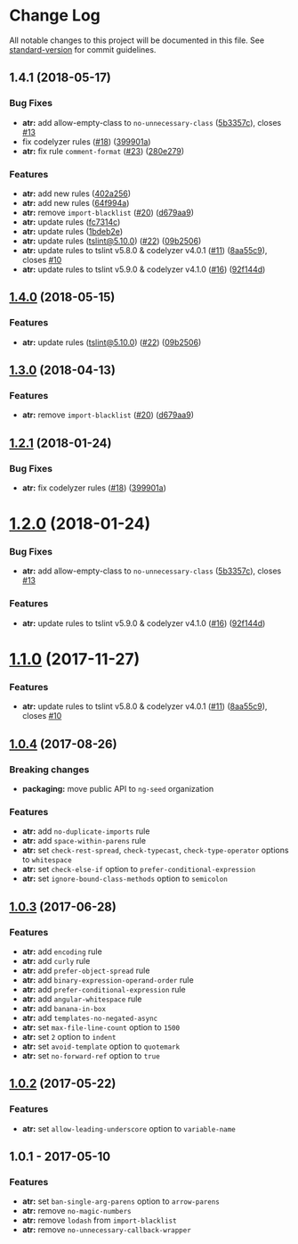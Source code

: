 # Change Log

All notable changes to this project will be documented in this file. See [standard-version](https://github.com/conventional-changelog/standard-version) for commit guidelines.

<a name="1.4.1"></a>
## 1.4.1 (2018-05-17)


### Bug Fixes

* **atr:** add allow-empty-class to `no-unnecessary-class` ([5b3357c](https://github.com/ng-seed/angular-tslint-rules/commit/5b3357c)), closes [#13](https://github.com/ng-seed/angular-tslint-rules/issues/13)
* fix codelyzer rules ([#18](https://github.com/ng-seed/angular-tslint-rules/issues/18)) ([399901a](https://github.com/ng-seed/angular-tslint-rules/commit/399901a))
* **atr:** fix rule `comment-format` ([#23](https://github.com/ng-seed/angular-tslint-rules/issues/23)) ([280e279](https://github.com/ng-seed/angular-tslint-rules/commit/280e279))


### Features

* **atr:** add new rules ([402a256](https://github.com/ng-seed/angular-tslint-rules/commit/402a256))
* **atr:** add new rules ([64f994a](https://github.com/ng-seed/angular-tslint-rules/commit/64f994a))
* **atr:** remove `import-blacklist` ([#20](https://github.com/ng-seed/angular-tslint-rules/issues/20)) ([d679aa9](https://github.com/ng-seed/angular-tslint-rules/commit/d679aa9))
* **atr:** update rules ([fc7314c](https://github.com/ng-seed/angular-tslint-rules/commit/fc7314c))
* **atr:** update rules ([1bdeb2e](https://github.com/ng-seed/angular-tslint-rules/commit/1bdeb2e))
* **atr:** update rules (tslint@5.10.0) ([#22](https://github.com/ng-seed/angular-tslint-rules/issues/22)) ([09b2506](https://github.com/ng-seed/angular-tslint-rules/commit/09b2506))
* **atr:** update rules to tslint v5.8.0 & codelyzer v4.0.1 ([#11](https://github.com/ng-seed/angular-tslint-rules/issues/11)) ([8aa55c9](https://github.com/ng-seed/angular-tslint-rules/commit/8aa55c9)), closes [#10](https://github.com/ng-seed/angular-tslint-rules/issues/10)
* **atr:** update rules to tslint v5.9.0 & codelyzer v4.1.0 ([#16](https://github.com/ng-seed/angular-tslint-rules/issues/16)) ([92f144d](https://github.com/ng-seed/angular-tslint-rules/commit/92f144d))



<a name="1.4.0"></a>
## [1.4.0](https://github.com/ng-seed/angular-tslint-rules/compare/v1.3.0...v1.4.0) (2018-05-15)


### Features

* **atr:** update rules (tslint@5.10.0) ([#22](https://github.com/ng-seed/angular-tslint-rules/issues/22)) ([09b2506](https://github.com/ng-seed/angular-tslint-rules/commit/09b2506))



<a name="1.3.0"></a>
## [1.3.0](https://github.com/ng-seed/angular-tslint-rules/compare/v1.2.1...v1.3.0) (2018-04-13)


### Features

* **atr:** remove `import-blacklist` ([#20](https://github.com/ng-seed/angular-tslint-rules/issues/20)) ([d679aa9](https://github.com/ng-seed/angular-tslint-rules/commit/d679aa9))



<a name="1.2.1"></a>
## [1.2.1](https://github.com/ng-seed/angular-tslint-rules/compare/v1.2.0...v1.2.1) (2018-01-24)


### Bug Fixes

* **atr:** fix codelyzer rules ([#18](https://github.com/ng-seed/angular-tslint-rules/issues/18)) ([399901a](https://github.com/ng-seed/angular-tslint-rules/commit/399901a))



<a name="1.2.0"></a>
# [1.2.0](https://github.com/ng-seed/angular-tslint-rules/compare/v1.1.0...v1.2.0) (2018-01-24)


### Bug Fixes

* **atr:** add allow-empty-class to `no-unnecessary-class` ([5b3357c](https://github.com/ng-seed/angular-tslint-rules/commit/5b3357c)), closes [#13](https://github.com/ng-seed/angular-tslint-rules/issues/13)


### Features

* **atr:** update rules to tslint v5.9.0 & codelyzer v4.1.0 ([#16](https://github.com/ng-seed/angular-tslint-rules/issues/16)) ([92f144d](https://github.com/ng-seed/angular-tslint-rules/commit/92f144d))



<a name="1.1.0"></a>
# [1.1.0](https://github.com/ng-seed/angular-tslint-rules/compare/v1.0.4...v1.1.0) (2017-11-27)


### Features
* **atr:** update rules to tslint v5.8.0 & codelyzer v4.0.1 ([#11](https://github.com/ng-seed/angular-tslint-rules/issues/11)) ([8aa55c9](https://github.com/ng-seed/angular-tslint-rules/commit/8aa55c9)), closes [#10](https://github.com/ng-seed/angular-tslint-rules/issues/10)



<a name="1.0.4"></a>
## [1.0.4](https://github.com/ng-seed/angular-tslint-rules/compare/v1.0.3...v1.0.4) (2017-08-26)


### Breaking changes
- **packaging:** move public API to `ng-seed` organization

### Features
- **atr:** add `no-duplicate-imports` rule
- **atr:** add `space-within-parens` rule
- **atr:** set `check-rest-spread`, `check-typecast`, `check-type-operator` options to `whitespace`
- **atr:** set `check-else-if` option to `prefer-conditional-expression`
- **atr:** set `ignore-bound-class-methods` option to `semicolon`



<a name="1.0.3"></a>
## [1.0.3](https://github.com/ng-seed/angular-tslint-rules/compare/v1.0.2...v1.0.3) (2017-06-28)


### Features
- **atr:** add `encoding` rule
- **atr:** add `curly` rule
- **atr:** add `prefer-object-spread` rule
- **atr:** add `binary-expression-operand-order` rule
- **atr:** add `prefer-conditional-expression` rule
- **atr:** add `angular-whitespace` rule
- **atr:** add `banana-in-box`
- **atr:** add `templates-no-negated-async`
- **atr:** set `max-file-line-count` option to `1500`
- **atr:** set `2` option to `indent`
- **atr:** set `avoid-template` option to `quotemark`
- **atr:** set `no-forward-ref` option to `true`



<a name="1.0.2"></a>
## [1.0.2](https://github.com/ng-seed/angular-tslint-rules/compare/v1.0.1...v1.0.2) (2017-05-22)


### Features
- **atr:** set `allow-leading-underscore` option to `variable-name`



<a name="1.0.1"></a>
## 1.0.1 - 2017-05-10


### Features
- **atr:** set `ban-single-arg-parens` option to `arrow-parens`
- **atr:** remove `no-magic-numbers`
- **atr:** remove `lodash` from `import-blacklist`
- **atr:** remove `no-unnecessary-callback-wrapper`
